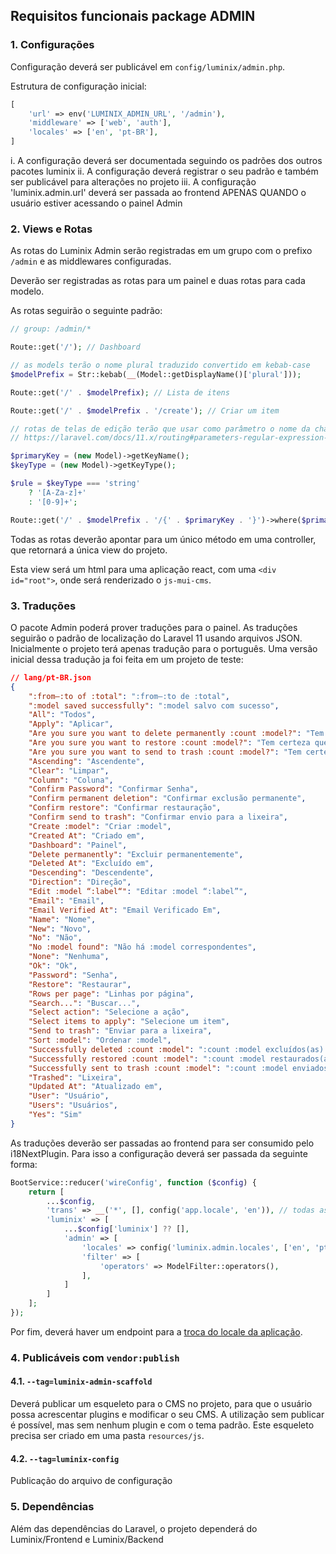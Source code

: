 ## Requisitos funcionais package ADMIN

### 1. Configurações

Configuração deverá ser publicável em `config/luminix/admin.php`.

Estrutura de configuração inicial:

```php
[
    'url' => env('LUMINIX_ADMIN_URL', '/admin'),
    'middleware' => ['web', 'auth'],
    'locales' => ['en', 'pt-BR'],
]
```

 i.   A configuração deverá ser documentada seguindo os padrões dos outros pacotes luminix
 ii.  A configuração deverá registrar o seu padrão e também ser publicável para alterações no projeto
 iii. A configuração 'luminix.admin.url' deverá ser passada ao frontend APENAS QUANDO o usuário estiver acessando o painel Admin

### 2. Views e Rotas

As rotas do Luminix Admin serão registradas em um grupo com o prefixo `/admin` e as middlewares configuradas.

Deverão ser registradas as rotas para um painel e duas rotas para cada modelo.

As rotas seguirão o seguinte padrão:

```php
// group: /admin/*

Route::get('/'); // Dashboard

// as models terão o nome plural traduzido convertido em kebab-case
$modelPrefix = Str::kebab(__(Model::getDisplayName()['plural']));

Route::get('/' . $modelPrefix); // Lista de itens

Route::get('/' . $modelPrefix . '/create'); // Criar um item

// rotas de telas de edição terão que usar como parâmetro o nome da chave primária e também considerar o tipo da chave primaria
// https://laravel.com/docs/11.x/routing#parameters-regular-expression-constraints

$primaryKey = (new Model)->getKeyName();
$keyType = (new Model)->getKeyType();

$rule = $keyType === 'string'
    ? '[A-Za-z]+'
    : '[0-9]+';

Route::get('/' . $modelPrefix . '/{' . $primaryKey . '}')->where($primaryKey, $rule); // Editar item
```

Todas as rotas deverão apontar para um único método em uma controller, que retornará a única view do projeto.

Esta view será um html para uma aplicação react, com uma `<div id="root">`, onde será renderizado o `js-mui-cms`.

### 3. Traduções

O pacote Admin poderá prover traduções para o painel. As traduções seguirão o padrão de localização do Laravel 11 usando arquivos JSON. Inicialmente o projeto terá apenas tradução para o português. Uma versão inicial dessa tradução ja foi feita em um projeto de teste:

```json
// lang/pt-BR.json
{
    ":from–:to of :total": ":from–:to de :total",
    ":model saved successfully": ":model salvo com sucesso",
    "All": "Todos",
    "Apply": "Aplicar",
    "Are you sure you want to delete permanently :count :model?": "Tem certeza que deseja excluir :count :model permanentemente?",
    "Are you sure you want to restore :count :model?": "Tem certeza que deseja restaurar :count :model?",
    "Are you sure you want to send to trash :count :model?": "Tem certeza que deseja enviar :count :model para a lixeira?",
    "Ascending": "Ascendente",
    "Clear": "Limpar",
    "Column": "Coluna",
    "Confirm Password": "Confirmar Senha",
    "Confirm permanent deletion": "Confirmar exclusão permanente",
    "Confirm restore": "Confirmar restauração",
    "Confirm send to trash": "Confirmar envio para a lixeira",
    "Create :model": "Criar :model",
    "Created At": "Criado em",
    "Dashboard": "Painel",
    "Delete permanently": "Excluir permanentemente",
    "Deleted At": "Excluído em",
    "Descending": "Descendente",
    "Direction": "Direção",
    "Edit :model “:label“": "Editar :model “:label”",
    "Email": "Email",
    "Email Verified At": "Email Verificado Em",
    "Name": "Nome",
    "New": "Novo",
    "No": "Não",
    "No :model found": "Não há :model correspondentes",
    "None": "Nenhuma",
    "Ok": "Ok",
    "Password": "Senha",
    "Restore": "Restaurar",
    "Rows per page": "Linhas por página",
    "Search...": "Buscar...",
    "Select action": "Selecione a ação",
    "Select items to apply": "Selecione um item",
    "Send to trash": "Enviar para a lixeira",
    "Sort :model": "Ordenar :model",
    "Successfully deleted :count :model": ":count :model excluídos(as) com sucesso",
    "Successfully restored :count :model": ":count :model restaurados(as) com sucesso",
    "Successfully sent to trash :count :model": ":count :model enviados(as) para a lixeira com sucesso",
    "Trashed": "Lixeira",
    "Updated At": "Atualizado em",
    "User": "Usuário",
    "Users": "Usuários",
    "Yes": "Sim"
}
```

As traduções deverão ser passadas ao frontend para ser consumido pelo i18NextPlugin.
Para isso a configuração deverá ser passada da seguinte forma:

```php
BootService::reducer('wireConfig', function ($config) {
    return [
        ...$config,
        'trans' => __('*', [], config('app.locale', 'en')), // todas as traduções serão disponibilizadas nesta chave
        'luminix' => [
            ...$config['luminix'] ?? [],
            'admin' => [
                'locales' => config('luminix.admin.locales', ['en', 'pt-BR']),
                'filter' => [
                    'operators' => ModelFilter::operators(),
                ],
            ]
        ]
    ];
});
```

Por fim, deverá haver um endpoint para a [troca do locale da aplicação](https://laravel.com/docs/11.x/localization#configuring-the-locale).

### 4. Publicáveis com `vendor:publish`

#### 4.1. `--tag=luminix-admin-scaffold`

Deverá publicar um esqueleto para o CMS no projeto, para que o usuário possa acrescentar plugins e modificar o seu CMS. A utilização sem publicar é possível, mas sem nenhum plugin e com o tema padrão. Este esqueleto precisa ser criado em uma pasta `resources/js`.

#### 4.2. `--tag=luminix-config`

Publicação do arquivo de configuração

### 5. Dependências

Além das dependências do Laravel, o projeto dependerá do Luminix/Frontend e Luminix/Backend
